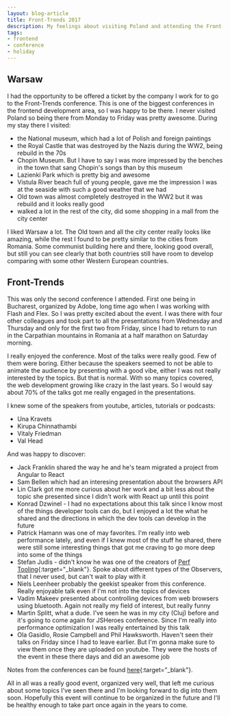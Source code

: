 ```yaml
---
layout: blog-article
title: Front-Trends 2017
description: My feelings about visiting Poland and attending the Front-Trends Conference.
tags:
- frontend
- conference
- holiday
---
```


## Warsaw
I had the opportunity to be offered a ticket by the company I work for to go to the Front-Trends conference. This is one of the biggest conferences in the frontend development area, so I was happy to be there. I never visited Poland so being there from Monday to Friday was pretty awesome. During my stay there I visited:
- the National museum, which had a lot of Polish and foreign paintings
- the Royal Castle that was destroyed by the Nazis during the WW2, being rebuild in the 70s
- Chopin Museum. But I have to say I was more impressed by the benches in the town that sang Chopin's songs than by this museum
- Lazienki Park which is pretty big and awesome
- Vistula River beach full of young people, gave me the impression I was at the seaside with such a good weather that we had
- Old town was almost completely destroyed in the WW2 but it was rebuild and it looks really good
- walked a lot in the rest of the city, did some shopping in a mall from the city center

I liked Warsaw a lot. The Old town and all the city center really looks like amazing, while the rest I found to be pretty similar to the cities from Romania. Some communist building here and there, looking good overall, but still you can see clearly that both countries still have room to develop comparing with some other Western European countries.

## Front-Trends
This was only the second conference I attended. First one being in Bucharest, organized by Adobe, long time ago when I was working with Flash and Flex. So I was pretty excited about the event. I was there with four other colleagues and took part to all the presentations from Wednesday and Thursday and only for the first two from Friday, since I had to return to run in the Carpathian mountains in Romania at a half marathon on Saturday morning.

I really enjoyed the conference. Most of the talks were really good. Few of them were boring. Either because the speakers seemed to not be able to animate the audience by presenting with a good vibe, either I was not really interested by the topics. But that is normal. With so many topics covered, the web development growing like crazy in the last years. So I would say about 70% of the talks got me really engaged in the presentations.

I knew some of the speakers from youtube, articles, tutorials or podcasts:
- Una Kravets
- Kirupa Chinnathambi
- Vitaly Friedman
- Val Head

And was happy to discover:
- Jack Franklin shared the way he and he's team migrated a project from Angular to React
- Sam Bellen which had an interesing presentation about the browsers API
- Lin Clark got me more curious about her work and a bit less about the topic she presented since I didn't work with React up until this point
- Konrad Dzwinel - I had no expectations about this talk since I know most of the things developer tools can do, but I enjoyed a lot the what he shared and the directions in which the dev tools can develop in the future
- Patrick Hamann was one of may favorites. I'm really into web performance lately, and even if I knew most of the stuff he shared, there were still some interesting things that got me craving to go more deep into some of the things
- Stefan Judis - didn't know he was one of the creators of [Perf Tooling](http://www.perf-tooling.today/){:target="_blank"}. Spoke about different types of the Observers, that I never used, but can't wait to play with it
- Niels Leenheer probably the geekist speaker from this conference. Really enjoyable talk even if I'm not into the topics of devices
- Vadim Makeev presented about controlling devices from web browsers using bluetooth. Again not really my field of interest, but really funny
- Martin Splitt, what a dude. I've seen he was in my city (Cluj) before and it's going to come again for JSHeroes conference. Since I'm really into performance optimization I was really entertained by this talk
- Ola Gasidlo, Rosie Campbell and Phil Hawksworth. Haven't seen their talks on Friday since I had to leave earlier. But I'm gonna make sure to view them once they are uploaded on youtube. They were the hosts of the event in these there days and did an awesome job

Notes from the conferences can be found [here](https://github.com/nienkedekker/Front-Trends-2017){:target="_blank"}.

All in all was a really good event, organized very well, that left me curious about some topics I've seen there and I'm looking forward to dig into them soon. Hopefully this event will continue to be organized in the future and I'll be healthy enough to take part once again in the years to come.
